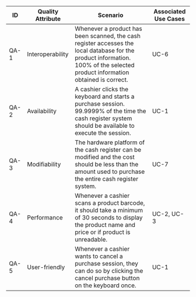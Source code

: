 | ID | Quality Attribute | Scenario | Associated Use Cases |
| --- | --- | --- | --- |
| QA-1 | Interoperability | Whenever a product has been scanned, the cash register accesses the local database for the product information. 100% of the selected product information obtained is correct. | UC-6 |
| QA-2 | Availability  | A cashier clicks the keyboard and starts a purchase session. 99.9999% of the time the cash register system should be available to execute the session. | UC-1 |
| QA-3 | Modifiability  | The hardware platform of the cash register can be modified and the cost should be less than the amount used to purchase the entire cash register system. | UC-7 |
| QA-4 |Performance | Whenever a cashier scans a product barcode, it should take a minimum of 30 seconds to display the product name and price or if product is unreadable. | UC-2, UC-3 |
| QA-5 | User-friendly  | Whenever a cashier wants to cancel a purchase session, they can do so by clicking the cancel purchase button on the keyboard once. | UC-1 |
